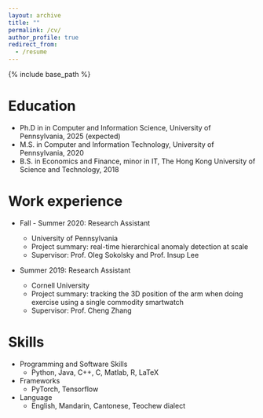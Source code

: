 ```yaml
---
layout: archive
title: ""
permalink: /cv/
author_profile: true
redirect_from:
  - /resume
---
```


{% include base_path %}

Education
======
* Ph.D in in Computer and Information Science, University of Pennsylvania, 2025 (expected)
* M.S. in Computer and Information Technology, 	University of Pennsylvania, 2020
* B.S. in Economics and Finance, minor in IT, The Hong Kong University of Science and Technology, 2018


Work experience
======
* Fall - Summer 2020: Research Assistant
  * University of Pennsylvania
  * Project summary: real-time hierarchical anomaly detection at scale
  * Supervisor: Prof. Oleg Sokolsky and Prof. Insup Lee

* Summer 2019: Research Assistant
  * Cornell University
  * Project summary: tracking the 3D position of the arm when doing exercise using a single commodity smartwatch
  * Supervisor: Prof. Cheng Zhang

  
Skills
======
* Programming and Software Skills
  * Python, Java, C++, C, Matlab, R, LaTeX
* Frameworks
  * PyTorch, Tensorflow
* Language
  * English, Mandarin, Cantonese, Teochew dialect

<!-- Publications
======
  <ul>{% for post in site.publications %}
    {% include archive-single-cv.html %}
  {% endfor %}</ul>
  
Talks
======
  <ul>{% for post in site.talks %}
    {% include archive-single-talk-cv.html %}
  {% endfor %}</ul>
  
Teaching
======
  <ul>{% for post in site.teaching %}
    {% include archive-single-cv.html %}
  {% endfor %}</ul>
  
Service and leadership
======
* Currently signed in to 43 different slack teams -->
